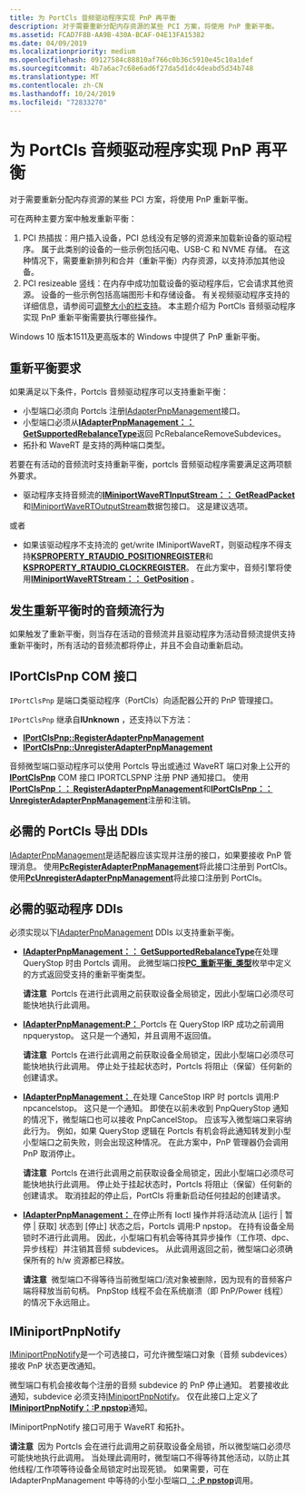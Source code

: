 ```yaml
---
title: 为 PortCls 音频驱动程序实现 PnP 再平衡
description: 对于需要重新分配内存资源的某些 PCI 方案，将使用 PnP 重新平衡。
ms.assetid: FCAD7F8B-AA9B-430A-BCAF-04E13FA15382
ms.date: 04/09/2019
ms.localizationpriority: medium
ms.openlocfilehash: 09127584c88810af766c0b36c5910e45c10a1def
ms.sourcegitcommit: 4b7a6ac7c68e6ad6f27da5d1dc4deabd5d34b748
ms.translationtype: MT
ms.contentlocale: zh-CN
ms.lasthandoff: 10/24/2019
ms.locfileid: "72833270"
---
```

# <a name="implement-pnp-rebalance-for-portcls-audio-drivers"></a>为 PortCls 音频驱动程序实现 PnP 再平衡


对于需要重新分配内存资源的某些 PCI 方案，将使用 PnP 重新平衡。

可在两种主要方案中触发重新平衡：

1. PCI 热插拔：用户插入设备，PCI 总线没有足够的资源来加载新设备的驱动程序。 属于此类别的设备的一些示例包括闪电、USB-C 和 NVME 存储。 在这种情况下，需要重新排列和合并（重新平衡）内存资源，以支持添加其他设备。
2. PCI resizeable 竖线：在内存中成功加载设备的驱动程序后，它会请求其他资源。 设备的一些示例包括高端图形卡和存储设备。 有关视频驱动程序支持的详细信息，请参阅可[调整大小的栏支持](https://docs.microsoft.com/windows-hardware/drivers/display/resizable-bar-support)。
本主题介绍为 PortCls 音频驱动程序实现 PnP 重新平衡需要执行哪些操作。

Windows 10 版本1511及更高版本的 Windows 中提供了 PnP 重新平衡。

## <a name="span-idrebalance_requirementsspanspan-idrebalance_requirementsspanspan-idrebalance_requirementsspanrebalance-requirements"></a><span id="Rebalance_Requirements"></span><span id="rebalance_requirements"></span><span id="REBALANCE_REQUIREMENTS"></span>重新平衡要求


如果满足以下条件，Portcls 音频驱动程序可以支持重新平衡：

-   小型端口必须向 Portcls 注册[IAdapterPnpManagement](https://docs.microsoft.com/windows-hardware/drivers/ddi/portcls/nn-portcls-iadapterpnpmanagement)接口。
-   小型端口必须从[**IAdapterPnpManagement：： GetSupportedRebalanceType**](https://docs.microsoft.com/windows-hardware/drivers/ddi/portcls/nf-portcls-iadapterpnpmanagement-getsupportedrebalancetype)返回 PcRebalanceRemoveSubdevices。
-   拓扑和 WaveRT 是支持的两种端口类型。

若要在有活动的音频流时支持重新平衡，portcls 音频驱动程序需要满足这两项额外要求。

-   驱动程序支持音频流的[**IMiniportWaveRTInputStream：： GetReadPacket**](https://docs.microsoft.com/windows-hardware/drivers/ddi/portcls/nf-portcls-iminiportwavertinputstream-getreadpacket)和[IMiniportWaveRTOutputStream](https://docs.microsoft.com/windows-hardware/drivers/ddi/portcls/nn-portcls-iminiportwavertoutputstream)数据包接口。 这是建议选项。

或者

-   如果该驱动程序不支持流的 get/write IMiniportWaveRT，则驱动程序不得支持[**KSPROPERTY\_RTAUDIO\_POSITIONREGISTER**](https://docs.microsoft.com/windows-hardware/drivers/audio/ksproperty-rtaudio-positionregister)和[**KSPROPERTY\_RTAUDIO\_CLOCKREGISTER**](https://docs.microsoft.com/windows-hardware/drivers/audio/ksproperty-rtaudio-clockregister)。 在此方案中，音频引擎将使用[**IMiniportWaveRTStream：： GetPosition**](https://docs.microsoft.com/previous-versions/windows/hardware/drivers/ff536749(v=vs.85)) 。

## <a name="span-idaudio_stream_behavior_when_rebalancing_occursspanspan-idaudio_stream_behavior_when_rebalancing_occursspanspan-idaudio_stream_behavior_when_rebalancing_occursspanaudio-stream-behavior-when-rebalancing-occurs"></a><span id="Audio_Stream_Behavior_When_Rebalancing_Occurs"></span><span id="audio_stream_behavior_when_rebalancing_occurs"></span><span id="AUDIO_STREAM_BEHAVIOR_WHEN_REBALANCING_OCCURS"></span>发生重新平衡时的音频流行为


如果触发了重新平衡，则当存在活动的音频流并且驱动程序为活动音频流提供支持重新平衡时，所有活动的音频流都将停止，并且不会自动重新启动。

## <a name="span-idiportclspnp_com_interfacespanspan-idiportclspnp_com_interfacespanspan-idiportclspnp_com_interfacespaniportclspnp-com-interface"></a><span id="IPortClsPnp_COM_Interface"></span><span id="iportclspnp_com_interface"></span><span id="IPORTCLSPNP_COM_INTERFACE"></span>IPortClsPnp COM 接口


`IPortClsPnp` 是端口类驱动程序（PortCls）向适配器公开的 PnP 管理接口。

`IPortClsPnp` 继承自**IUnknown** ，还支持以下方法：

-   [**IPortClsPnp::RegisterAdapterPnpManagement**](https://docs.microsoft.com/windows-hardware/drivers/ddi/portcls/nf-portcls-iportclspnp-registeradapterpnpmanagement)
-   [**IPortClsPnp::UnregisterAdapterPnpManagement**](https://docs.microsoft.com/windows-hardware/drivers/ddi/portcls/nf-portcls-iportclspnp-unregisteradapterpnpmanagement)

音频微型端口驱动程序可以使用 Portcls 导出或通过 WaveRT 端口对象上公开的[**IPortClsPnp**](https://docs.microsoft.com/windows-hardware/drivers/ddi/portcls/nn-portcls-iportclspnp) COM 接口 IPORTCLSPNP 注册 PNP 通知接口。 使用[**IPortClsPnp：： RegisterAdapterPnpManagement**](https://docs.microsoft.com/windows-hardware/drivers/ddi/portcls/nf-portcls-iportclspnp-registeradapterpnpmanagement)和[**IPortClsPnp：： UnregisterAdapterPnpManagement**](https://docs.microsoft.com/windows-hardware/drivers/ddi/portcls/nf-portcls-iportclspnp-unregisteradapterpnpmanagement)注册和注销。

## <a name="span-idrequired_portcls_export_ddisspanspan-idrequired_portcls_export_ddisspanspan-idrequired_portcls_export_ddisspanrequired-portcls-export-ddis"></a><span id="Required_PortCls_Export_DDIs"></span><span id="required_portcls_export_ddis"></span><span id="REQUIRED_PORTCLS_EXPORT_DDIS"></span>必需的 PortCls 导出 DDIs


[IAdapterPnpManagement](https://docs.microsoft.com/windows-hardware/drivers/ddi/portcls/nn-portcls-iadapterpnpmanagement)是适配器应该实现并注册的接口，如果要接收 PnP 管理消息。 使用[**PcRegisterAdapterPnpManagement**](https://docs.microsoft.com/windows-hardware/drivers/ddi/portcls/nf-portcls-pcregisteradapterpnpmanagement)将此接口注册到 PortCls。 使用[**PcUnregisterAdapterPnpManagement**](https://docs.microsoft.com/windows-hardware/drivers/ddi/portcls/nf-portcls-pcunregisteradapterpnpmanagement)将此接口注册到 PortCls。

## <a name="span-idrequired_driver_ddisspanspan-idrequired_driver_ddisspanspan-idrequired_driver_ddisspanrequired-driver-ddis"></a><span id="Required_Driver_DDIs"></span><span id="required_driver_ddis"></span><span id="REQUIRED_DRIVER_DDIS"></span>必需的驱动程序 DDIs


必须实现以下[IAdapterPnpManagement](https://docs.microsoft.com/windows-hardware/drivers/ddi/portcls/nn-portcls-iadapterpnpmanagement) DDIs 以支持重新平衡。

-   [**IAdapterPnpManagement：： GetSupportedRebalanceType**](https://docs.microsoft.com/windows-hardware/drivers/ddi/portcls/nf-portcls-iadapterpnpmanagement-getsupportedrebalancetype)在处理 QueryStop 时由 Portcls 调用。 此微型端口按[**PC\_重新平衡\_类型**](https://docs.microsoft.com/windows-hardware/drivers/ddi/portcls/ne-portcls-pc_rebalance_type)枚举中定义的方式返回受支持的重新平衡类型。

    **请注意**  Portcls 在进行此调用之前获取设备全局锁定，因此小型端口必须尽可能快地执行此调用。

     

-   [**IAdapterPnpManagement:P：** ](https://docs.microsoft.com/windows-hardware/drivers/ddi/portcls/nf-portcls-iadapterpnpmanagement-pnpquerystop) Portcls 在 QueryStop IRP 成功之前调用 npquerystop。 这只是一个通知，并且调用不返回值。

    **请注意**  Portcls 在进行此调用之前获取设备全局锁定，因此小型端口必须尽可能快地执行此调用。 停止处于挂起状态时，Portcls 将阻止（保留）任何新的创建请求。

     

-   [**IAdapterPnpManagement：** ](https://docs.microsoft.com/windows-hardware/drivers/ddi/portcls/nf-portcls-iadapterpnpmanagement-pnpcancelstop)在处理 CanceStop IRP 时 portcls 调用:P npcancelstop。 这只是一个通知。 即使在以前未收到 PnpQueryStop 通知的情况下，微型端口也可以接收 PnpCancelStop。 应该写入微型端口来容纳此行为。 例如，如果 QueryStop 逻辑在 Portcls 有机会将此通知转发到小型小型端口之前失败，则会出现这种情况。 在此方案中，PnP 管理器仍会调用 PnP 取消停止。

    **请注意**  Portcls 在进行此调用之前获取设备全局锁定，因此小型端口必须尽可能快地执行此调用。 停止处于挂起状态时，Portcls 将阻止（保留）任何新的创建请求。 取消挂起的停止后，PortCls 将重新启动任何挂起的创建请求。

     

-   [**IAdapterPnpManagement：** ](https://docs.microsoft.com/windows-hardware/drivers/ddi/portcls/nf-portcls-iadapterpnpmanagement-pnpstop)在停止所有 Ioctl 操作并将活动流从 \[运行 | 暂停 | 获取\] 状态到 \[停止\] 状态之后，Portcls 调用:P npstop。 在持有设备全局锁时不进行此调用。 因此，小型端口有机会等待其异步操作（工作项、dpc、异步线程）并注销其音频 subdevices。 从此调用返回之前，微型端口必须确保所有的 h/w 资源都已释放。

    **请注意**  微型端口不得等待当前微型端口/流对象被删除，因为现有的音频客户端将释放当前句柄。 PnpStop 线程不会在系统崩溃（即 PnP/Power 线程）的情况下永远阻止。

     

## <a name="span-id_iminiportpnpnotifyspanspan-id_iminiportpnpnotifyspanspan-id_iminiportpnpnotifyspan-iminiportpnpnotify"></a><span id="_IMiniportPnpNotify"></span><span id="_iminiportpnpnotify"></span><span id="_IMINIPORTPNPNOTIFY"></span>IMiniportPnpNotify


[IMiniportPnpNotify](https://docs.microsoft.com/windows-hardware/drivers/ddi/portcls/nn-portcls-iminiportpnpnotify)是一个可选接口，可允许微型端口对象（音频 subdevices）接收 PnP 状态更改通知。

微型端口有机会接收每个注册的音频 subdevice 的 PnP 停止通知。 若要接收此通知，subdevice 必须支持[IMiniportPnpNotify](https://docs.microsoft.com/windows-hardware/drivers/ddi/portcls/nn-portcls-iminiportpnpnotify)。 仅在此接口上定义了[**IMiniportPnpNotify：:P npstop**](https://docs.microsoft.com/windows-hardware/drivers/ddi/portcls/nf-portcls-iminiportpnpnotify-pnpstop)通知。

IMiniportPnpNotify 接口可用于 WaveRT 和拓扑。

**请注意**  因为 Portcls 会在进行此调用之前获取设备全局锁，所以微型端口必须尽可能快地执行此调用。 当处理此调用时，微型端口不得等待其他活动，以防止其他线程/工作项等待设备全局锁定时出现死锁。 如果需要，可在 IAdapterPnpManagement 中等待的小型小型端口[ **：:P npstop**](https://docs.microsoft.com/windows-hardware/drivers/ddi/portcls/nf-portcls-iadapterpnpmanagement-pnpstop)调用。

